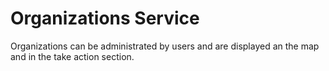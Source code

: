 # Organizations Service

Organizations can be administrated by users and are displayed an the map and in the take action section.

## 



